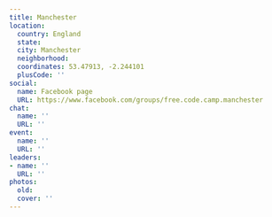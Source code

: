 ```yaml
---
title: Manchester
location:
  country: England
  state: 
  city: Manchester
  neighborhood: 
  coordinates: 53.47913, -2.244101
  plusCode: ''
social:
  name: Facebook page
  URL: https://www.facebook.com/groups/free.code.camp.manchester
chat:
  name: ''
  URL: ''
event:
  name: ''
  URL: ''
leaders:
- name: ''
  URL: ''
photos:
  old: 
  cover: ''
---
```

